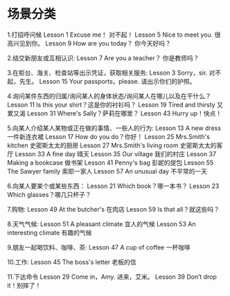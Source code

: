 # 场景分类

1.打招呼问候
    Lesson 1 Excuse me！ 对不起！
    Lesson 5 Nice to meet you.  很高兴见到你。
    Lesson 9 How are you today？ 你今天好吗？

2.结交新朋友或互相认识:
    Lesson 7 Are you a teacher？ 你是教师吗？

3.在柜台、海关、检查站等出示凭证，获取相关服务:
    Lesson 3 Sorry，sir.  对不起，先生。
    Lesson 15 Your passports，please. 请出示你们的护照。

4.询问某件东西的归属/询问某人的身体状态/询问某人在哪儿以及在干什么？
    Lesson 11 Is this your shirt？这是你的衬衫吗？
    Lesson 19 Tired and thirsty 又累又渴
    Lesson 31 Where's Sally？萨莉在哪里？
    Lesson 43 Hurry up！快点！

5.向某人介绍某人某物或正在做的事情、一些人的行为:
    Lesson 13 A new dress 一件新连衣裙
    Lesson 17 How do you do？你好！
    Lesson 25 Mrs.Smith's kitchen 史密斯太太的厨房
    Lesson 27 Mrs.Smith's living room 史密斯太太的客厅
    Lesson 33 A fine day 晴天
    Lesson 35 Our village 我们的村庄
    Lesson 37 Making a bookcase 做书架
    Lesson 41 Penny's bag 彭妮的提包
    Lesson 55 The Sawyer family 索耶一家人
    Lesson 57 An unusual day 不平常的一天

6.向某人要某个或某些东西：
    Lesson 21 Which book？哪一本书？
    Lesson 23 Which glasses？哪几只杯子？

7.购物:
    Lesson 49 At the butcher's 在肉店
    Lesson 59 Is that all？就这些吗？

8.天气气候:
    Lesson 51 A pleasant climate 宜人的气候
    Lesson 53 An interesting climate 有趣的气候

9.朋友一起喝饮料、咖啡、茶:
    Lesson 47 A cup of coffee 一杯咖啡

10.工作:
    Lesson 45 The boss's letter 老板的信

11.下达命令
    Lesson 29 Come in，Amy. 进来，艾米。
    Lesson 39 Don’t drop it！别摔了！






